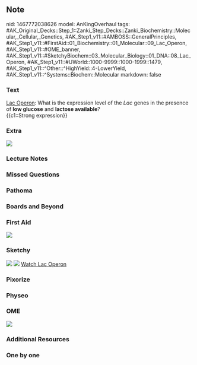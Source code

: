 ## Note
nid: 1467772038626
model: AnKingOverhaul
tags: #AK_Original_Decks::Step_1::Zanki_Step_Decks::Zanki_Biochemistry::Molecular,_Cellular,_Genetics, #AK_Step1_v11::#AMBOSS::GeneralPrinciples, #AK_Step1_v11::#FirstAid::01_Biochemistry::01_Molecular::09_Lac_Operon, #AK_Step1_v11::#OME_banner, #AK_Step1_v11::#SketchyBiochem::03_Molecular_Biology::01_DNA::08_Lac_Operon, #AK_Step1_v11::#UWorld::1000-9999::1000-1999::1479, #AK_Step1_v11::^Other::^HighYield::4-LowerYield, #AK_Step1_v11::^Systems::Biochem::Molecular
markdown: false

### Text
<div>
  <u>Lac Operon</u>: What is the expression level of the <i>Lac</i>
  genes in the presence of <b>low glucose</b> and <b>lactose
  available</b>?
</div>
<div>
  {{c1::Strong expression}}
</div>

### Extra
<img src="paste-166601781412312.jpg">

### Lecture Notes


### Missed Questions


### Pathoma


### Boards and Beyond


### First Aid
<img src="tmpuvAAOZ.png">

### Sketchy
<img src="Lac%20Operon.png"> <img src=
"Screen%20Shot%202022-01-30%20at%2011.35.31%20AM.png"> <a href=
"https://dashboard.sketchy.com/study/medical/courses/medical-biochemistry/units/medical-biochemistry-molecular-biology/videos/medical-biochemistry-molecular-biology-dna-lac-operon?utm_source=anki&utm_medium=partnership&utm_campaign=february_update&utm_content=medical">
Watch Lac Operon</a>

### Pixorize


### Physeo


### OME
<div class="ome-widget">
  <a href="https://onlinemeded.org?ref=anki"><img src=
  "_OME_AnkiFlashcards_General_3.png"></a>
</div>

### Additional Resources


### One by one

